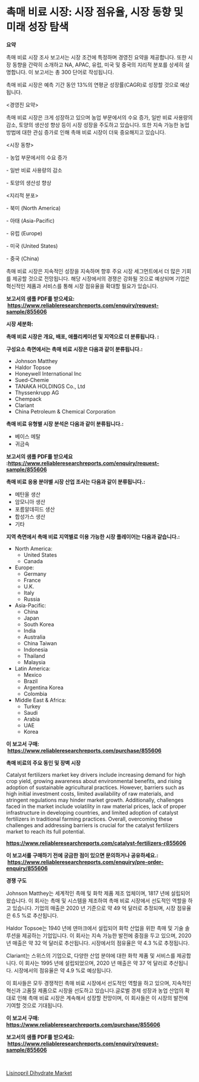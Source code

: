 <p><h1>촉매 비료 시장: 시장 점유율, 시장 동향 및 미래 성장 탐색</h1></p><p><strong>요약</strong></p>
<p><p>촉매 비료 시장 조사 보고서는 시장 조건에 특정하며 경영진 요약을 제공합니다. 또한 시장 동향을 간략히 소개하고 NA, APAC, 유럽, 미국 및 중국의 지리적 분포를 상세히 설명합니다. 이 보고서는 총 300 단어로 작성됩니다.</p><p>촉매 비료 시장은 예측 기간 동안 13%의 연평균 성장률(CAGR)로 성장할 것으로 예상됩니다.</p><p><경영진 요약></p><p>촉매 비료 시장은 크게 성장하고 있으며 농업 부문에서의 수요 증가, 일반 비료 사용량의 감소, 토양의 생산성 향상 등이 시장 성장을 주도하고 있습니다. 또한 지속 가능한 농업 방법에 대한 관심 증가로 인해 촉매 비료 시장이 더욱 중요해지고 있습니다.</p><p><시장 동향></p><p>- 농업 부문에서의 수요 증가</p><p>- 일반 비료 사용량의 감소</p><p>- 토양의 생산성 향상</p><p><지리적 분포></p><p>- 북미 (North America)</p><p>- 아태 (Asia-Pacific)</p><p>- 유럽 (Europe)</p><p>- 미국 (United States)</p><p>- 중국 (China)</p><p>촉매 비료 시장은 지속적인 성장을 지속하며 향후 주요 시장 세그먼트에서 더 많은 기회를 제공할 것으로 전망됩니다. 해당 시장에서의 경쟁은 강화될 것으로 예상되며 기업은 혁신적인 제품과 서비스를 통해 시장 점유율을 확대할 필요가 있습니다.</p></p>
<p><strong>보고서의 샘플 PDF를 받으세요: &nbsp;<a href="https://www.reliableresearchreports.com/enquiry/request-sample/855606">https://www.reliableresearchreports.com/enquiry/request-sample/855606</a></strong></p>
<p><strong>시장 세분화:</strong></p>
<p><strong> 촉매 비료 시장은 개요, 배포, 애플리케이션 및 지역으로 더 분류됩니다. :</strong></p>
<p><strong>구성요소 측면에서는 촉매 비료 시장은 다음과 같이 분류됩니다.:</strong></p>
<p><ul><li>Johnson Matthey</li><li>Haldor Topsoe</li><li>Honeywell International Inc</li><li>Sued-Chemie</li><li>TANAKA HOLDINGS Co., Ltd</li><li>Thyssenkrupp AG</li><li>Chempack</li><li>Clariant</li><li>China Petroleum & Chemical Corporation</li></ul></p>
<p><strong> 촉매 비료 유형별 시장 분석은 다음과 같이 분류됩니다.:</strong></p>
<p><ul><li>베이스 메탈</li><li>귀금속</li></ul></p>
<p><strong>보고서의 샘플 PDF를 받으세요 :<a href="https://www.reliableresearchreports.com/enquiry/request-sample/855606">https://www.reliableresearchreports.com/enquiry/request-sample/855606</a></strong></p>
<p><strong> 촉매 비료 응용 분야별 시장 산업 조사는 다음과 같이 분류됩니다.:</strong></p>
<p><ul><li>메탄올 생산</li><li>암모니아 생산</li><li>포름알데히드 생산</li><li>합성가스 생산</li><li>기타</li></ul></p>
<p><strong>지역 측면에서 촉매 비료 지역별로 이용 가능한 시장 플레이어는 다음과 같습니다.:</strong></p>
<p><ul>
    <li>
        North America:
        <ul>
            <li>United States</li>
            <li>Canada</li>
        </ul>
    </li>
    <li>
        Europe:
        <ul>
            <li>Germany</li>
            <li>France</li>
            <li>U.K.</li>
            <li>Italy</li>
            <li>Russia</li>
        </ul>
    </li>
    <li>
        Asia-Pacific:
        <ul>
            <li>China</li>
            <li>Japan</li>
            <li>South Korea</li>
            <li>India</li>
            <li>Australia</li>
            <li>China Taiwan</li>
            <li>Indonesia</li>
            <li>Thailand</li>
            <li>Malaysia</li>
        </ul>
    </li>
    <li>
        Latin America:
        <ul>
            <li>Mexico</li>
            <li>Brazil</li>
            <li>Argentina Korea</li>
            <li>Colombia</li>
        </ul>
    </li>
    <li>
        Middle East & Africa:
        <ul>
            <li>Turkey</li>
            <li>Saudi</li>
            <li>Arabia</li>
            <li>UAE</li>
            <li>Korea</li>
        </ul>
    </li>
    </ul></p>
<p><strong>이 보고서 구매: &nbsp;<a href="https://www.reliableresearchreports.com/purchase/855606">https://www.reliableresearchreports.com/purchase/855606</a></strong></p>
<p><strong>촉매 비료의 주요 동인 및 장벽 시장</strong></p>
<p><p>Catalyst fertilizers market key drivers include increasing demand for high crop yield, growing awareness about environmental benefits, and rising adoption of sustainable agricultural practices. However, barriers such as high initial investment costs, limited availability of raw materials, and stringent regulations may hinder market growth. Additionally, challenges faced in the market include volatility in raw material prices, lack of proper infrastructure in developing countries, and limited adoption of catalyst fertilizers in traditional farming practices. Overall, overcoming these challenges and addressing barriers is crucial for the catalyst fertilizers market to reach its full potential.</p></p>
<p><strong><a href="https://www.reliableresearchreports.com/catalyst-fertilizers-r855606">https://www.reliableresearchreports.com/catalyst-fertilizers-r855606</a></strong></p>
<p><strong>이 보고서를 구매하기 전에 궁금한 점이 있으면 문의하거나 공유하세요.: &nbsp;<a href="https://www.reliableresearchreports.com/enquiry/pre-order-enquiry/855606">https://www.reliableresearchreports.com/enquiry/pre-order-enquiry/855606</a></strong></p>
<p><strong>경쟁 구도</strong></p>
<p><p>Johnson Matthey는 세계적인 촉매 및 화학 제품 제조 업체이며, 1817 년에 설립되어 왔습니다. 이 회사는 촉매 및 시스템을 제조하여 촉매 비료 시장에서 선도적인 역할을 하고 있습니다. 기업의 매출은 2020 년 기준으로 약 49 억 달러로 추정되며, 시장 점유율은 6.5 %로 추산됩니다.</p><p>Haldor Topsoe는 1940 년에 덴마크에서 설립되어 화학 산업을 위한 촉매 및 기술 솔루션을 제공하는 기업입니다. 이 회사는 지속 가능한 발전에 중점을 두고 있으며, 2020 년 매출은 약 32 억 달러로 추산됩니다. 시장에서의 점유율은 약 4.3 %로 추정됩니다.</p><p>Clariant는 스위스의 기업으로, 다양한 산업 분야에 대한 화학 제품 및 서비스를 제공합니다. 이 회사는 1995 년에 설립되었으며, 2020 년 매출은 약 37 억 달러로 추산됩니다. 시장에서의 점유율은 약 4.9 %로 예상됩니다.</p><p>이 회사들은 모두 경쟁적인 촉매 비료 시장에서 선도적인 역할을 하고 있으며, 지속적인 혁신과 고품질 제품으로 시장을 선도하고 있습니다.글로벌 경제 성장과 농업 산업의 확대로 인해 촉매 비료 시장은 계속해서 성장할 전망이며, 이 회사들은 이 시장의 발전에 기여할 것으로 기대됩니다.</p></p>
<p><strong>이 보고서 구매: &nbsp; <a href="https://www.reliableresearchreports.com/purchase/855606">https://www.reliableresearchreports.com/purchase/855606</a></strong></p>
<p><strong>보고서의 샘플 PDF를 받으세요: &nbsp;<a href="https://www.reliableresearchreports.com/enquiry/request-sample/855606">https://www.reliableresearchreports.com/enquiry/request-sample/855606</a></strong><strong></strong></p>
<p>&nbsp;</p>
<p><p><a href="https://forested-sushi-9b0.notion.site/Global-Lisinopril-Dihydrate-Market-Size-and-Market-Trends-Insights-and-Projections-from-2024-to-203-74bce1da40784fb2bfba1545ffa55145">Lisinopril Dihydrate Market</a></p></p>